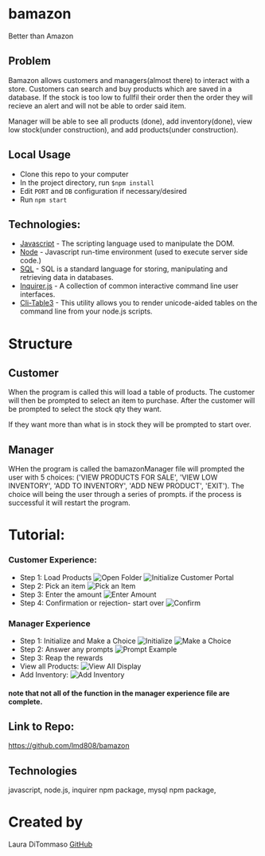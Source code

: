 # bamazon
Better than Amazon
## Problem
Bamazon allows customers and managers(almost there) to interact with a store. Customers can search and buy products which are saved in a database. If the stock is too low to fullfil their order then the order they will recieve an alert and will not be able to order said item. 

Manager will be able to see all products (done), add inventory(done), view low stock(under construction), and add products(under construction). 

## Local Usage
* Clone this repo to your computer
* In the project directory, run `$npm install`
* Edit `PORT` and `DB` configuration if necessary/desired 
* Run `npm start`

## Technologies: 
* [Javascript](https://www.javascript.com/) - The scripting language used to manipulate the DOM. 
* [Node](https://nodejs.org/en) - Javascript run-time environment (used to execute server side code.)
* [SQL](https://developer.mozilla.org/en-US/docs/Glossary/SQL) - SQL is a standard language for storing, manipulating and retrieving data in databases.
* [Inquirer.js](https://www.npmjs.com/package/inquirer) - A collection of common interactive command line user interfaces.
* [Cli-Table3](https://www.npmjs.com/package/cli-table3) - This utility allows you to render unicode-aided tables on the command line from your node.js scripts.

# Structure

## Customer
When the program is called this will load a table of products. 
The customer will then be prompted to select an item to purchase. 
After the customer will be prompted to select the stock qty they want. 

If they want more than what is in stock they will be prompted to start over. 
## Manager 
WHen the program is called the bamazonManager file will prompted the user with 5 choices: ('VIEW PRODUCTS FOR SALE', 'VIEW LOW INVENTORY', 'ADD TO INVENTORY', 'ADD NEW PRODUCT', 'EXIT'). The choice will being the user through a series of prompts. if the process is successful it will restart the program. 

# Tutorial: 

### Customer Experience:
* Step 1: Load Products
![Open Folder](https://github.com/lmd808/bamazon/blob/master/images/Screenshot%20(44).png)
![Initialize Customer Portal](https://github.com/lmd808/bamazon/blob/master/images/Screenshot%20(45).png)
* Step 2: Pick an item
![Pick an Item](https://github.com/lmd808/bamazon/blob/master/images/Screenshot%20(46).png) 
* Step 3: Enter the amount
![Enter Amount](https://github.com/lmd808/bamazon/blob/master/images/Screenshot%20(47).png)
* Step 4: Confirmation or rejection- start over 
![Confirm](https://github.com/lmd808/bamazon/blob/master/images/Screenshot%20(48).png)


### Manager Experience 
* Step 1: Initialize and Make a Choice
![Initialize](https://github.com/lmd808/bamazon/blob/master/images/Screenshot%20(52).png)
![Make a Choice](https://github.com/lmd808/bamazon/blob/master/images/Screenshot%20(53).png)
* Step 2: Answer any prompts 
![Prompt Example](https://github.com/lmd808/bamazon/blob/master/images/Screenshot%20(55).png)
* Step 3: Reap the rewards
* View all Products: 
![View All Display](https://github.com/lmd808/bamazon/blob/master/images/Screenshot%20(54).png)
* Add Inventory: 
![Add Inventory](https://github.com/lmd808/bamazon/blob/master/images/Screenshot%20(56).png)

#### note that not all of the function in the manager experience file are complete.  
## Link to Repo: 
https://github.com/lmd808/bamazon 

## Technologies 
javascript, node.js, inquirer npm package, mysql npm package,

# Created by 
Laura DiTommaso [GitHub](github.com/lmd808)


